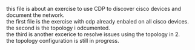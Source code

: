 this file is about an exercise to use CDP to discover cisco devices and document the network.<br>
the first file is the exercise with cdp already enbaled on all cisco devices.<br>
the second is the topology i odcumented.<br>
the third is another excerice to resolve issues using the topology in 2.<br>
the topology configuration is still in progress.
